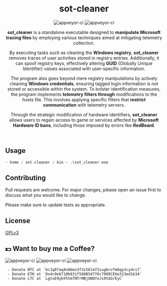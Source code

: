 <p align="center">
<h1 align="center">sot-cleaner</h1>
<p align="center">
  <img src="https://img.shields.io/badge/Windows-0078D6?style=for-the-badge&logo=windows&logoColor=white" alt="appveyor-ci" />
  <img src="https://img.shields.io/badge/C%2B%2B-00599C?style=for-the-badge&logo=c%2B%2B&logoColor=white" alt="appveyor-ci" />
</p>
<p align="center">
  <strong>sot_cleaner</strong> is a standalone executable designed to <strong>manipulate Microsoft tracing files</strong> by employing various techniques aimed at mitigating telemetry collection.
<p align="center">By executing tasks such as cleaning the <strong>Windows registry</strong>, <strong>sot_cleaner</strong> removes traces of user activities stored in registry entries. Additionally, it can spoof registry keys, effectively altering <strong>GUID</strong> (Globally Unique Identifier) values associated with user-specific information.
<p align="center">
The program also goes beyond mere registry manipulations by actively cleaning  <strong>Windows credentials</strong>, ensuring tagged login information is not stored or accessible within the system. To bolster identification measures, the program implements  <strong>telemetry filters through</strong> modifications to the hosts file. This involves applying specific filters that  <strong>restrict communication</strong> with telemetry servers.
<p align="center">
  Through the strategic modification of hardware identifiers, <strong>sot_cleaner</strong> allows users to regain access to game or services affected by <strong>Microsoft Hardware ID bans</strong>, including those imposed by errors like <strong>RedBeard</strong>.
</p>
</p>
</p>
</p>
</p>
</p>

</br>


## Usage

```cpp
~ home / sot-cleaner / bin ~ .\sot_cleaner.exe
```

## Contributing
Pull requests are welcome. For major changes, please open an issue first to discuss what you would like to change.

Please make sure to update tests as appropriate.

## License
[GPLv3](https://choosealicense.com/licenses/gpl-3.0/)

## 💵 Want to buy me a Coffee?
<p align="left">
  <img src="https://img.shields.io/badge/Bitcoin-000000?style=for-the-badge&logo=bitcoin&logoColor=white" alt="appveyor-ci" />
  <img src="https://img.shields.io/badge/Ethereum-3C3C3D?style=for-the-badge&logo=Ethereum&logoColor=white" alt="appveyor-ci" />
  <img src="https://img.shields.io/badge/Litecoin-A6A9AA?style=for-the-badge&logo=Litecoin&logoColor=white" alt="appveyor-ci" />
</p>

     - Donate BTC at `bc1q07aq4n66mz3f3z56lm72sug6rvfm6qp3cydcs7`
     - Donate ETH at `0x4c9e8710b931f580B5d776c7989CE6e323ed1b34`
     - Donate LTC at `LgtxE9ybYhtm7NTrMBjUNQYoJs9tGGrEyC`
